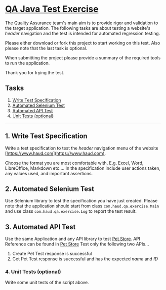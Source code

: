 # [QA Java Test Exercise](https://github.com/haudcpiccinino/qa_java_test_exercise)

The Quality Assurance team's main aim is to provide rigor and validation to the target application. 
The following tasks are about testing a website's _header_ navigation and the test is intended for automated regression testing. 

Please either download or fork this project to start working on this test. Also please note that the last task is optional.

When submitting the project please provide a summary of the required tools to run the application.

Thank you for trying the test.


## Tasks

1. [Write Test Specification](#1-write-test-specification)
2. [Automated Selenium Test](#2-automated-selenium-test)
3. [Automated API Test](#2-automated-selenium-test)
4. [Unit Tests (optional)](#3-unit-test-optional)


---


## 1. Write Test Specification

Write a test specification to test the _header_ navigation menu of the website [https://www.haud.com](https://www.haud.com).

Choose the format you are most comfortable with. E.g. Excel, Word, LibreOffice, Markdown etc.... 
In the specification include user actions taken, any values used, and important assertions.


## 2. Automated Selenium Test

Use Selenium library to test the specification you have just created. Please note that the application should start from
class `com.haud.qa.exercise.Main` and use class `com.haud.qa.exercise.Log` to report the test result.


## 3. Automated API Test

Use the same Application and any API library to test [Pet Store](https://petstore.swagger.io).
API Reference can be found in [Pet Store](https://petstore.swagger.io)
Test only the following two APIs...

1.  Create Pet
    Test response is successful
2.  Get Pet
    Test response is successful and has the expected _name_ and _ID_ 


### 4. Unit Tests (optional)

Write some unit tests of the script above.
